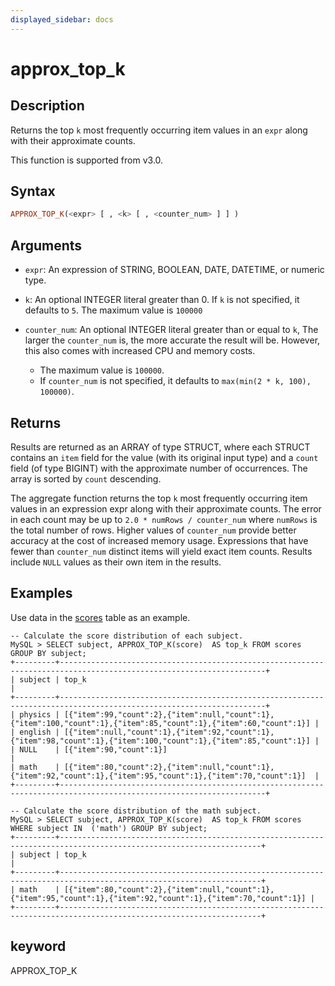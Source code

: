 ```yaml
---
displayed_sidebar: docs
---
```


# approx_top_k

## Description

Returns the top `k` most frequently occurring item values in an `expr` along with their approximate counts.

This function is supported from v3.0.

## Syntax

```Haskell
APPROX_TOP_K(<expr> [ , <k> [ , <counter_num> ] ] )
```

## Arguments

- `expr`: An expression of STRING, BOOLEAN, DATE, DATETIME, or numeric type.
- `k`: An optional INTEGER literal greater than 0. If `k` is not specified, it defaults to `5`. The maximum value is `100000`
- `counter_num`: An optional INTEGER literal greater than or equal to `k`, The larger the `counter_num` is, the more accurate the result will be. However, this also comes with increased CPU and memory costs.

  - The maximum value is `100000`.
  - If `counter_num` is not specified, it defaults to `max(min(2 * k, 100), 100000)`.

## Returns

Results are returned as an ARRAY of type STRUCT, where each STRUCT contains an `item` field for the value (with its original input type) and a `count` field (of type BIGINT) with the approximate number of occurrences. The array is sorted by `count` descending.

The aggregate function returns the top `k` most frequently occurring item values in an expression expr along with their approximate counts. The error in each count may be up to `2.0 * numRows / counter_num` where `numRows` is the total number of rows. Higher values of `counter_num` provide better accuracy at the cost of increased memory usage. Expressions that have fewer than `counter_num` distinct items will yield exact item counts. Results include `NULL` values as their own item in the results.

## Examples

Use data in the [scores](../Window_function.md#window-function-sample-table) table as an example.

```plaintext
-- Calculate the score distribution of each subject.
MySQL > SELECT subject, APPROX_TOP_K(score)  AS top_k FROM scores GROUP BY subject;
+---------+--------------------------------------------------------------------------------------------------------------------+
| subject | top_k                                                                                                              |
+---------+--------------------------------------------------------------------------------------------------------------------+
| physics | [{"item":99,"count":2},{"item":null,"count":1},{"item":100,"count":1},{"item":85,"count":1},{"item":60,"count":1}] |
| english | [{"item":null,"count":1},{"item":92,"count":1},{"item":98,"count":1},{"item":100,"count":1},{"item":85,"count":1}] |
| NULL    | [{"item":90,"count":1}]                                                                                            |
| math    | [{"item":80,"count":2},{"item":null,"count":1},{"item":92,"count":1},{"item":95,"count":1},{"item":70,"count":1}]  |
+---------+--------------------------------------------------------------------------------------------------------------------+

-- Calculate the score distribution of the math subject.
MySQL > SELECT subject, APPROX_TOP_K(score)  AS top_k FROM scores WHERE subject IN  ('math') GROUP BY subject;
+---------+-------------------------------------------------------------------------------------------------------------------+
| subject | top_k                                                                                                             |
+---------+-------------------------------------------------------------------------------------------------------------------+
| math    | [{"item":80,"count":2},{"item":null,"count":1},{"item":95,"count":1},{"item":92,"count":1},{"item":70,"count":1}] |
+---------+-------------------------------------------------------------------------------------------------------------------+
```

## keyword

APPROX_TOP_K
